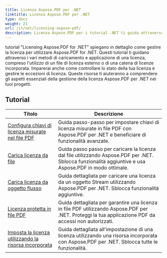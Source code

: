 ```yaml
---
title: Licenza Aspose.PDF per .NET
linktitle: Licenza Aspose.PDF per .NET
type: docs
weight: 21
url: /it/net/licensing-aspose-pdf/
description: Licenza Aspose.PDF per i tutorial .NET ti guida attraverso la gestione della licenza per utilizzare Aspose.PDF per .NET, incluso il caricamento e l'applicazione della licenza.
---
```

tutorial "Licensing Aspose.PDF for .NET" spiegano in dettaglio come gestire la licenza per utilizzare Aspose.PDF for .NET. Questi tutorial ti guidano attraverso i vari metodi di caricamento e applicazione di una licenza, compreso l'utilizzo di un file di licenza esterno o di una catena di licenze incorporata. Imparerai anche come controllare lo stato della tua licenza e gestire le eccezioni di licenza. Queste risorse ti aiuteranno a comprendere gli aspetti essenziali della gestione della licenza Aspose.PDF per .NET nei tuoi progetti.

## Tutorial
| Titolo | Descrizione |
| --- | --- | 
| [Configura chiavi di licenza misurate nel file PDF](./configure-metered-license/) | Guida passo-passo per impostare chiavi di licenza misurate in file PDF con Aspose.PDF per .NET e beneficiare di funzionalità avanzate. |  
| [Carica licenza da file](./load-license-from-file/) | Guida passo passo per caricare la licenza dal file utilizzando Aspose.PDF per .NET. Sblocca funzionalità aggiuntive e usa Aspose.PDF in modo ottimale. |  
| [Carica licenza da oggetto flusso](./load-license-from-stream-object/) | Guida dettagliata per caricare una licenza da un oggetto Stream utilizzando Aspose.PDF per .NET. Sblocca funzionalità aggiuntive. |  
| [Licenza protetta in file PDF](./secure-license/) | Guida dettagliata per garantire una licenza in file PDF utilizzando Aspose.PDF per .NET. Proteggi la tua applicazione PDF da accessi non autorizzati. |  
| [Imposta la licenza utilizzando la risorsa incorporata](./set-license-using-embedded-resource/) | Guida dettagliata all'impostazione di una licenza utilizzando una risorsa incorporata con Aspose.PDF per .NET. Sblocca tutte le funzionalità. |  
